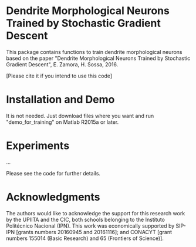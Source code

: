 # Dendrite Morphological Neurons Trained by Stochastic Gradient Descent

This package contains functions to train dendrite morphological neurons based on the paper "Dendrite Morphological Neurons Trained by Stochastic Gradient Descent", E. Zamora, H. Sossa, 2016. 

[Please cite it if you intend to use this code] 

# Installation and Demo
It is not needed. Just download files where you want and run "demo_for_training" on Matlab R2015a or later.

# Experiments
...

Please see the code for further details. 

# Acknowledgments
The authors would like to acknowledge the support for this research work by the UPIITA and the CIC, both schools belonging to the Instituto Politécnico Nacional (IPN). This work was economically supported by SIP-IPN [grants numbers 20160945 and 20161116]; and CONACYT [grant numbers 155014 (Basic Research) and 65 (Frontiers of Science)].
